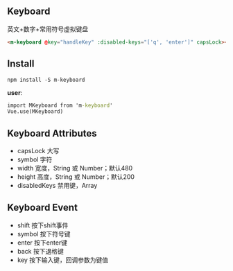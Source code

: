 
## Keyboard

英文+数字+常用符号虚拟键盘

```html
<m-keyboard @key="handleKey" :disabled-keys="['q', 'enter']" capsLock></m-keyboard>
```

## Install

```
npm install -S m-keyboard
```

**user**:

```bat
import MKeyboard from 'm-keyboard'
Vue.use(MKeyboard)
```

## Keyboard Attributes

+ capsLock 大写
+ symbol 字符
+ width 宽度，String 或 Number；默认480
+ height 高度，String 或 Number；默认200
+ disabledKeys 禁用键，Array

## Keyboard Event

+ shift 按下shift事件
+ symbol 按下符号键
+ enter 按下enter键
+ back 按下退格键
+ key 按下输入键，回调参数为键值
